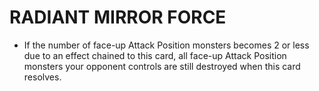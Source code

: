 # RADIANT MIRROR FORCE

*   If the number of face-up Attack Position monsters becomes 2 or less due to an effect chained to this card, all face-up Attack Position monsters your opponent controls are still destroyed when this card resolves.
